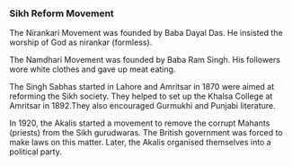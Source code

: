 
### Sikh Reform Movement

The Nirankari Movement was founded by Baba Dayal Das. He insisted the worship of God as nirankar (formless).

The Namdhari Movement was founded by Baba Ram Singh. His followers wore white clothes and gave up meat eating.

The Singh Sabhas started in Lahore and Amritsar in 1870 were aimed at reforming the Sikh society. They helped to set up the Khalsa College at Amritsar in 1892.They also encouraged Gurmukhi and Punjabi literature.

In 1920, the Akalis started a movement to remove the corrupt Mahants (priests) from the Sikh gurudwaras. The British government was forced to make laws on this matter. Later, the Akalis organised themselves into a political party.
